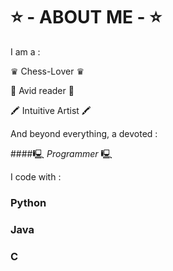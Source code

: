 # ⭐ - ABOUT ME - ⭐

I am a : 

♛ Chess-Lover ♛  

📰 Avid reader 📰  

🖍️ Intuitive Artist 🖍️  



And beyond everything, a devoted :  
  
####🖳 *Programmer* 🖳 

I code with : 

 ### Python

 ### Java

 ### C



